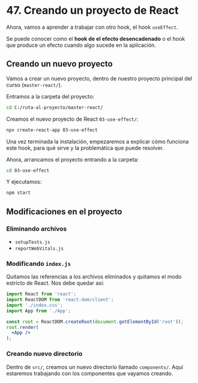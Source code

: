 # 47. Creando un proyecto de React

Ahora, vamos a aprender a trabajar con otro hook, el hook `useEffect`.

Se puede conocer como el **hook de el efecto desencadenado** o el hook que produce un efecto cuando algo sucede en la aplicación.

## Creando un nuevo proyecto

Vamos a crear un nuevo proyecto, dentro de nuestro proyecto principal del curso (`master-react/`).

Entramos a la carpeta del proyecto:

```bash
cd C:/ruta-al-proyecto/master-react/
```

Creamos el nuevo proyecto de React `03-use-effect/`:

```bash
npx create-react-app 03-use-effect
```

Una vez terminada la instalación, empezaremos a explicar cómo funciona este hook, para qué sirve y la problemática que puede resolver.

Ahora, arrancamos el proyecto entrando a la carpeta:

```bash
cd 03-use-effect
```

Y ejecutamos:

```bash
npm start
```

## Modificaciones en el proyecto

### Eliminando archivos

* `setupTests.js`
* `reportWebVitals.js`

### Modificando `index.js`

Quitamos las referencias a los archivos eliminados y quitamos el modo estricto de React. Nos debe quedar así:

```jsx
import React from 'react';
import ReactDOM from 'react-dom/client';
import './index.css';
import App from './App';

const root = ReactDOM.createRoot(document.getElementById('root'));
root.render(
  <App />
);
```

### Creando nuevo directorio

Dentro de `src/`, creamos un nuevo directorio llamado `components/`. Aquí estaremos trabajando con los componentes que vayamos creando.